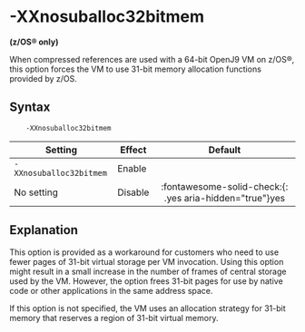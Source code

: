 <!--
* Copyright (c) 2017, 2022 IBM Corp. and others
*
* This program and the accompanying materials are made
* available under the terms of the Eclipse Public License 2.0
* which accompanies this distribution and is available at
* https://www.eclipse.org/legal/epl-2.0/ or the Apache
* License, Version 2.0 which accompanies this distribution and
* is available at https://www.apache.org/licenses/LICENSE-2.0.
*
* This Source Code may also be made available under the
* following Secondary Licenses when the conditions for such
* availability set forth in the Eclipse Public License, v. 2.0
* are satisfied: GNU General Public License, version 2 with
* the GNU Classpath Exception [1] and GNU General Public
* License, version 2 with the OpenJDK Assembly Exception [2].
*
* [1] https://www.gnu.org/software/classpath/license.html
* [2] http://openjdk.java.net/legal/assembly-exception.html
*
* SPDX-License-Identifier: EPL-2.0 OR Apache-2.0 OR GPL-2.0 WITH
* Classpath-exception-2.0 OR LicenseRef-GPL-2.0 WITH Assembly-exception
-->

# -XXnosuballoc32bitmem

**(z/OS&reg; only)**

When compressed references are used with a 64-bit OpenJ9 VM on z/OS&reg;, this option forces the VM to use 31-bit memory allocation functions provided by z/OS.

## Syntax

        -XXnosuballoc32bitmem

| Setting                 | Effect  | Default                                                                            |
|-------------------------|---------|:----------------------------------------------------------------------------------:|
| `-XXnosuballoc32bitmem` | Enable  |                                                                                    |
| No setting              | Disable | :fontawesome-solid-check:{: .yes aria-hidden="true"}<span class="sr-only">yes</span> |

## Explanation

This option is provided as a workaround for customers who need to use fewer pages of 31-bit virtual storage per VM invocation. Using this option might result in a small increase in the number of frames of central storage used by the VM. However, the option frees 31-bit pages for use by native code or other applications in the same address space.

If this option is not specified, the VM uses an allocation strategy for 31-bit memory that reserves a region of 31-bit virtual memory.



<!-- ==== END OF TOPIC ==== xxnosuballoc32bitmem.md ==== -->
